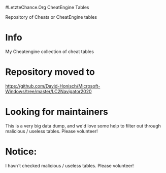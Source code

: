 #LetzteChance.Org CheatEngine Tables

Repository of Cheats or CheatEngine tables

# Info

My Cheatengine collection of cheat tables

# Repository moved to
https://github.com/David-Honisch/Microsoft-Windows/tree/master/LC2Navigator2020

# Looking for maintainers
This is a very big data dump, and we'd love some help to filter out through malicious / useless tables. Please volunteer!

# Notice:
I havn´t checked malicious / useless tables. Please volunteer!
